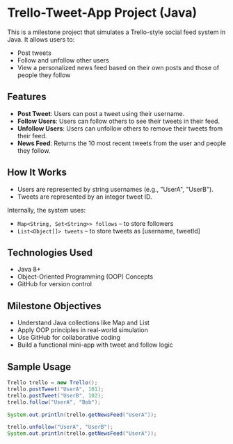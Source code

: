 # Trello-Tweet-App Project (Java)

This is a milestone project that simulates a Trello-style social feed system in Java. It allows users to:

- Post tweets
- Follow and unfollow other users
- View a personalized news feed based on their own posts and those of people they follow

## Features

- **Post Tweet**: Users can post a tweet using their username.
- **Follow Users**: Users can follow others to see their tweets in their feed.
- **Unfollow Users**: Users can unfollow others to remove their tweets from their feed.
- **News Feed**: Returns the 10 most recent tweets from the user and people they follow.

## How It Works

- Users are represented by string usernames (e.g., "UserA", "UserB").
- Tweets are represented by an integer tweet ID.

Internally, the system uses:

- `Map<String, Set<String>> follows` – to store followers
- `List<Object[]> tweets` – to store tweets as [username, tweetId]

## Technologies Used

- Java 8+
- Object-Oriented Programming (OOP) Concepts
- GitHub for version control

## Milestone Objectives

- Understand Java collections like Map and List  
- Apply OOP principles in real-world simulation  
- Use GitHub for collaborative coding  
- Build a functional mini-app with tweet and follow logic  

## Sample Usage

```java
Trello trello = new Trello();
trello.postTweet("UserA", 101);
trello.postTweet("UserB", 102);
trello.follow("UserA", "Bob");

System.out.println(trello.getNewsFeed("UserA")); 

trello.unfollow("UserA", "UserB");
System.out.println(trello.getNewsFeed("UserA"));
